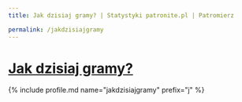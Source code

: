 ```yaml
---
title: Jak dzisiaj gramy? | Statystyki patronite.pl | Patromierz

permalink: /jakdzisiajgramy
---
```


# [Jak dzisiaj gramy?](https://patronite.pl/jakdzisiajgramy)

{% include profile.md name="jakdzisiajgramy" prefix="j" %}

